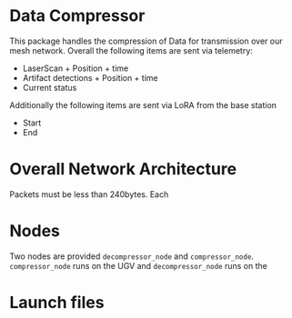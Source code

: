 # Data Compressor

This package handles the compression of Data for transmission over our mesh network. 
Overall the following items are sent via telemetry:

- LaserScan + Position + time
- Artifact detections + Position + time
- Current status

Additionally the following items are sent via LoRA from the base station

* Start
* End

# Overall Network Architecture
Packets must be less than 240bytes. Each

# Nodes
Two nodes are provided `decompressor_node` and `compressor_node`. `compressor_node` runs on the UGV and `decompressor_node` runs on the

# Launch files
